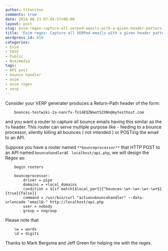 ```yaml
---
author: tttwrites
comments: true
date: 2014-08-23 07:04:57+00:00
layout: post
slug: exim-regex-capture-all-verped-emails-with-a-given-header-pattern
title: 'Exim regex: Capture all VERPed emails with a given header pattern'
wordpress_id: 619
categories:
- Exim
- FOSS
- Public
- Wikimedia
tags:
- API post
- bounce handler
- exim
- exim regex
- verp
---
```


Consider your VERP generater produces a Return-Path header of the form: 
		
		bounces-testwiki-2a-nanrfx-Tn14EQZWaotS2XNn@mytesthost.com

and you want a router to capture all bounce emails having this similar as the `To` header. This router can serve multiple purpose like - feeding to a bounce processor, silently killing all bounces ( not intended ) or POSTing the email to an API. 


Suppose you have a router named ` **bounceprocessor** ` that HTTP POST to an API named ` bouncehandler `at ` localhost/api.php`, we will design the Regex as:

		begin routers

		bounceprocessor:
			driver = pipe
			domains = +local_domains
			condition = ${if match{$local_part}{^bounces-\w+-\w+-\w+-\w+$}{true}{false}}
			command = /usr/bin/curl "action=bouncehandler" --data-urlencode "email@-" http://localhost/api.php
			user = nobody
			group = nogroup

Please note that

		\w = words 
		\d = digits 

Thanks to Mark Bergsma and Jeff Green for helping me with the regex.
